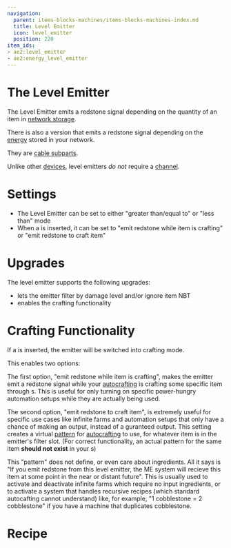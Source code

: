 ```yaml
---
navigation:
  parent: items-blocks-machines/items-blocks-machines-index.md
  title: Level Emitter
  icon: level_emitter
  position: 220
item_ids:
- ae2:level_emitter
- ae2:energy_level_emitter
---
```

# The Level Emitter

The Level Emitter emits a redstone signal depending on the quantity of an item in 
[network storage](../ae2-mechanics/import-export-storage.md).

There is also a version that emits a redstone signal depending on the [energy](../ae2-mechanics/energy.md) stored
in your network.

They are [cable subparts](../ae2-mechanics/cable-subparts.md).

Unlike other [devices](../ae2-mechanics/devices.md), level emitters *do not* require a [channel](../ae2-mechanics/channels.md).

# Settings

- The Level Emitter can be set to either "greater than/equal to" or "less than" mode
- When a <ItemLink id="crafting_card" /> is inserted, it can be set to "emit redstone while item is crafting" or
  "emit redstone to craft item"

# Upgrades

The level emitter supports the following upgrades:

- <ItemLink id="fuzzy_card" /> lets the emitter filter by damage level and/or ignore item NBT
- <ItemLink id="crafting_card" /> enables the crafting functionality

# Crafting Functionality

If a <ItemLink id="crafting_card" /> is inserted, the emitter will be switched into crafting mode.

This enables two options: 

The first option, "emit redstone while item is crafting", makes the emitter emit a redstone signal while your [autocrafting](../ae2-mechanics/autocrafting.md)
is crafting some specific item through <ItemLink id="pattern_provider" />s. This is useful for only turning on specific
power-hungry automation setups while they are actually being used.

The second option, "emit redstone to craft item", is extremely useful for specific use cases like infinite farms and
automation setups that only have a chance of making an output, instead of a guranteed output.
This setting creates a virtual [pattern](patterns.md) for [autocrafting](../ae2-mechanics/autocrafting.md) to use, for whatever item
is in the emitter's filter slot.
(For correct functionality, an actual pattern for the same item **should not exist** in your <ItemLink id="pattern_provider" />s)

 This "pattern" does not define, or even care about ingredients.
All it says is "If you emit redstone from this level emitter, the ME system will recieve this item at some point in the
near or distant future". This is usually used to activate and deactivate infinite farms which require no input ingredients,
or to activate a system that handles recursive recipes (which standard autocafting cannot understand) like, for example, "1 cobblestone = 2 cobblestone"
if you have a machine that duplicates cobblestone.

# Recipe

<RecipeFor id="level_emitter" />
<RecipeFor id="energy_level_emitter" />